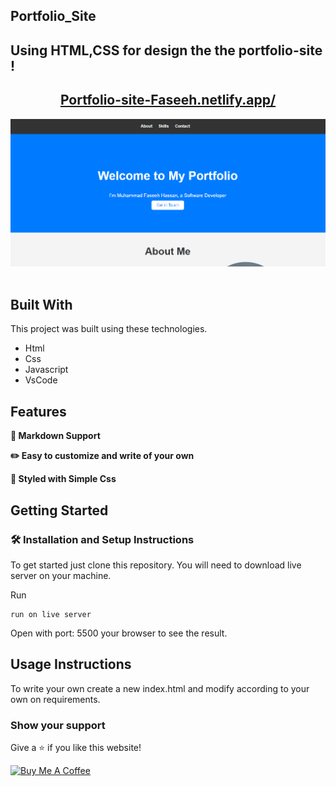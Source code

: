 ## Portfolio_Site

## Using HTML,CSS for design the the portfolio-site !

<h2 align="center">
  <a href="https://portfolio-site-faseeh.netlify.app/" target="_blank">Portfolio-site-Faseeh.netlify.app/</a>
</h2>

<div align="center">
  <img alt="Demo" src="./Extra/src3.PNG" />
</div>

<br/>

## Built With

This project was built using these technologies.

- Html
- Css
- Javascript
- VsCode

## Features

**📃 Markdown Support**

**✏️ Easy to customize and write of your own**

**🎨 Styled with Simple Css**

## Getting Started

### 🛠 Installation and Setup Instructions

To get started just clone this repository. You will need to download live server on your machine.

Run

```
run on live server
```

Open with port: 5500 your browser to see the result.

## Usage Instructions

To write your own create a new index.html and modify according to your own on requirements.

### Show your support

Give a ⭐ if you like this website!

<a href="https://www.buymeacoffee.com/faseeh41" target="_blank"><img src="https://cdn.buymeacoffee.com/buttons/v2/default-violet.png" alt="Buy Me A Coffee" height= "60px" width= "217px" ></a>
